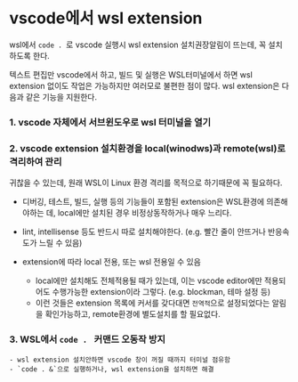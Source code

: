# vscode에서 wsl extension
wsl에서 `code . `로 vscode 실행시 wsl extension 설치권장알림이 뜨는데, 꼭 설치하도록 한다.

텍스트 편집만 vscode에서 하고, 빌드 및 실행은 WSL터미널에서 하면 wsl extension 없이도 작업은 가능하지만 여러모로 불편한 점이 많다. wsl extension은 다음과 같은 기능을 지원한다.

### 1. vscode 자체에서 서브윈도우로 wsl 터미널을 열기

### 2. vscode extension 설치환경을 local(winodws)과 remote(wsl)로 격리하여 관리
귀찮을 수 있는데, 원래 WSL이 Linux 환경 격리를 목적으로 하기때문에 꼭 필요하다.

- 디버깅, 테스트, 빌드, 실행 등의 기능들이 포함된 extension은 WSL환경에 의존해야하는 데, local에만 설치된 경우 비정상동작하거나 매우 느리다. 

- lint, intellisense 등도 반드시 따로 설치해야한다. (e.g. 빨간 줄이 안뜨거나 반응속도가 느릴 수 있음)

- extension에 따라 local 전용, 또는 wsl 전용일 수 있음
    - local에만 설치해도 전체적용될 때가 있는데, 이는 vscode editor에만 적용되어도 수행가능한 extension이라 그렇다. (e.g. blockman, 테마 설정 등)
    - 이런 것들은 extension 목록에 커서를 갖다대면 `전역적`으로 설정되었다는 알림을 확인가능하고, remote환경에 별도설치를 할 필요없다.

### 3. WSL에서 `code . ` 커맨드 오동작 방지
    - wsl extension 설치안하면 vscode 창이 꺼질 때까지 터미널 점유함
    - `code . &`으로 실행하거나, wsl extension을 설치하면 해결


